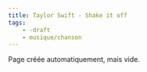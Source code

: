 ```yaml
---
title: Taylor Swift - Shake it off
tags:
    - -draft
    - musique/chanson
---
```


Page créée automatiquement, mais vide.
